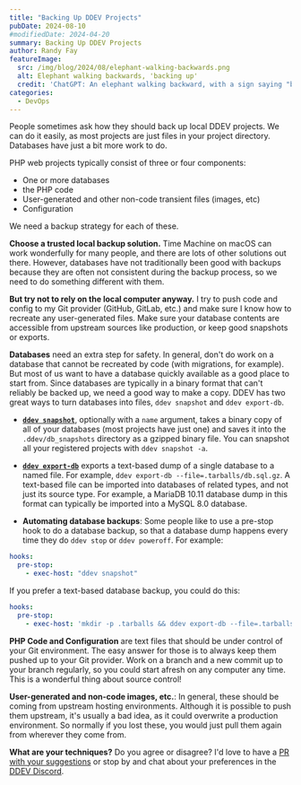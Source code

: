 ```yaml
---
title: "Backing Up DDEV Projects"
pubDate: 2024-08-10
#modifiedDate: 2024-04-20
summary: Backing Up DDEV Projects
author: Randy Fay
featureImage:
  src: /img/blog/2024/08/elephant-walking-backwards.png
  alt: Elephant walking backwards, 'backing up'
  credit: 'ChatGPT: An elephant walking backward, with a sign saying "backing up"'
categories:
  - DevOps
---
```


People sometimes ask how they should back up local DDEV projects. We can do it easily, as most projects are just files in your project directory. Databases have just a bit more work to do.

PHP web projects typically consist of three or four components:

* One or more databases
* the PHP code
* User-generated and other non-code transient files (images, etc)
* Configuration

We need a backup strategy for each of these. 

**Choose a trusted local backup solution.** Time Machine on macOS can work wonderfully for many people, and there are lots of other solutions out there. However, databases have not traditionally been good with backups because they are often not consistent during the backup process, so we need to do something different with them.

**But try not to rely on the local computer anyway.** I try to push code and config to my Git provider (GitHub, GitLab, etc.) and make sure I know how to recreate any user-generated files. Make sure your database contents are accessible from upstream sources like production, or keep good snapshots or exports.

**Databases** need an extra step for safety. In general, don't do work on a database that cannot be recreated by code (with migrations, for example). But most of us want to have a database quickly available as a good place to start from. Since databases are typically in a binary format that can't reliably be backed up, we need a good way to make a copy. DDEV has two great ways to turn databases into files, `ddev snapshot` and `ddev export-db`.

* **[`ddev snapshot`](https://ddev.readthedocs.io/en/stable/users/usage/cli/#snapshotting-and-restoring-a-database)**, optionally with a `name` argument, takes a binary copy of all of your databases (most projects have just one) and saves it into the `.ddev/db_snapshots` directory as a gzipped binary file. You can snapshot all your registered projects with `ddev snapshot -a`.

* **[`ddev export-db`](https://ddev.readthedocs.io/en/stable/users/usage/commands/#export-db)** exports a text-based dump of a single database to a named file. For example, `ddev export-db --file=.tarballs/db.sql.gz`. A text-based file can be imported into databases of related types, and not just its source type. For example, a MariaDB 10.11 database dump in this format can typically be imported into a MySQL 8.0 database.

* **Automating database backups**: Some people like to use a pre-stop hook to do a database backup, so that a database dump happens every time they do `ddev stop` or `ddev poweroff`. For example:

```yaml
hooks:
  pre-stop:
    - exec-host: "ddev snapshot"
```

If you prefer a text-based database backup, you could do this:
```yaml
hooks:
  pre-stop:
    - exec-host: 'mkdir -p .tarballs && ddev export-db --file=.tarballs/db.$(date +"%Y%m%d%H%M%S").sql.gz'
```

**PHP Code and Configuration** are text files that should be under control of your Git environment. The easy answer for those is to always keep them pushed up to your Git provider. Work on a branch and a new commit up to your branch regularly, so you could start afresh on any computer any time. This is a wonderful thing about source control!

**User-generated and non-code images, etc.**: In general, these should be coming from upstream hosting environments. Although it is possible to push them upstream, it's usually a bad idea, as it could overwrite a production environment. So normally if you lost these, you would just pull them again from wherever they come from.

**What are your techniques?** Do you agree or disagree? I'd love to have a [PR with your suggestions](https://github.com/ddev/ddev.com) or stop by and chat about your preferences in the [DDEV Discord](https://discord.com/invite/5wjP76mBJD).
